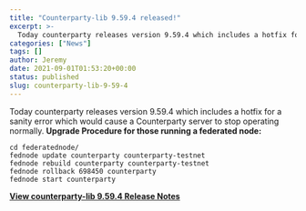 ```yaml
---
title: "Counterparty-lib 9.59.4 released!"
excerpt: >-
  Today counterparty releases version 9.59.4 which includes a hotfix for a sanity error which would cause a Counterparty server to stop operating normally. Upgrade Procedure for those running a federated node: cd federatednode/ fednode update counterparty counterparty-testnet fednode rebuild counterparty counterparty-testnet fednode rollback 698450 counterparty fednode start counterparty View counterparty-lib 9.59.4 Release Notes
categories: ["News"]
tags: []
author: Jeremy
date: 2021-09-01T01:53:20+00:00
status: published
slug: counterparty-lib-9-59-4
---
```


Today counterparty releases version 9.59.4 which includes a hotfix for a sanity error which would cause a Counterparty server to stop operating normally. **Upgrade Procedure for those running a federated node:**

```
cd federatednode/
fednode update counterparty counterparty-testnet
fednode rebuild counterparty counterparty-testnet
fednode rollback 698450 counterparty
fednode start counterparty

```

[**View counterparty-lib 9.59.4 Release Notes**](https://github.com/CounterpartyXCP/counterparty-lib/releases/tag/v9.59.4)